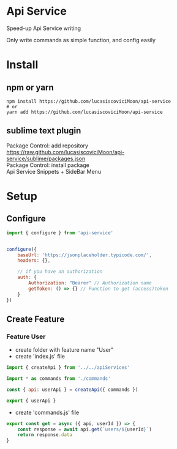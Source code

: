 # Api Service

Speed-up Api Service writing

Only write commands as simple function, and config easily

# Install
## npm or yarn
```shell
npm install https://github.com/lucasiscoviciMoon/api-service 
# or
yarn add https://github.com/lucasiscoviciMoon/api-service 
```
## sublime text plugin
Package Control: add repository  
https://raw.github.com/lucasiscoviciMoon/api-service/sublime/packages.json  
Package Control: install package  
Api Service Snippets + SideBar Menu


# Setup

## Configure

```js
import { configure } from 'api-service'


configure({
    baseUrl: 'https://jsonplaceholder.typicode.com/',
    headers: {},

    // if you have an authorization 
    auth: {
        Authorization: "Bearer" // Authorization name
        getToken: () => {} // Function to get (access)token
    }
})

```

## Create Feature

### Feature User

- create folder with feature name "User"
- create 'index.js' file

```js
import { createApi } from '../../apiServices'

import * as commands from './commands'

const { api: userApi } = createApi({ commands })

export { userApi }
```

- create 'commands.js' file

```js
export const get = async ({ api, userId }) => {
    const response = await api.get(`users/${userId}`)
    return response.data
}
```
